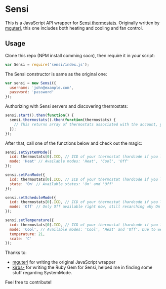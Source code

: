 # Sensi

This is a JavaScript API wrapper for [Sensi thermostats](https://mythermostat.sensicomfort.com/). Originally written by [mguterl](https://github.com/mguterl), this one includes both heating and cooling and fan control.

## Usage

Clone this repo (NPM install comming soon), then require it in your script:
```javascript
var Sensi = require('sensi/index.js');
```

The Sensi constructor is same as the original one:

```javascript
var sensi = new Sensi({
  username: 'john@example.com',
  password: 'password'
});
```

Authorizing with Sensi servers and discovering thermostats:

```javascript
sensi.start().then(function() {
  sensi.thermostats().then(function(thermostats) {
    // This returns array of thermostats associated with the account, you could use forEach here like in the example.js
  });
});
```

After that, call one of the functions below and check out the magic:

```javascript
sensi.setSystemMode({
  icd: thermostats[0].ICD, // ICD of your thermostat (hardcode if you like)
  mode: 'Heat' // Available modes: 'Heat', 'Cool', 'Off'
});
```

```javascript
sensi.setFanMode({
  icd: thermostats[0].ICD, // ICD of your thermostat (hardcode if you like)
  state: 'On' // Available states: 'On' and 'Off'
});
```

```javascript
sensi.setScheduleMode({
  icd: thermostats[0].ICD, // ICD of your thermostat (hardcode if you like)
  mode: 'Off' // Only Off available right now, still resarching why On is not working. Try passing On, if it works, write on GitHub.
});
```

```javascript
sensi.setTemperature({
  icd: thermostats[0].ICD, // ICD of your thermostat (hardcode if you like)
  mode: 'Cool', // Available modes: 'Cool', 'Heat' and 'Off'. Due to weird handling from thermostat, this will trigger setSystemMode to change it.
  temperature: 21,
  scale: 'C'
});
```
Thanks to:
* [mguterl](https://github.com/mguterl) for writing the original JavaScript wrapper
* [kirbs-](https://github.com/kirbs-) for writing the Ruby Gem for Sensi, helped me in finding some stuff regarding SystemMode.

Feel free to contribute!
